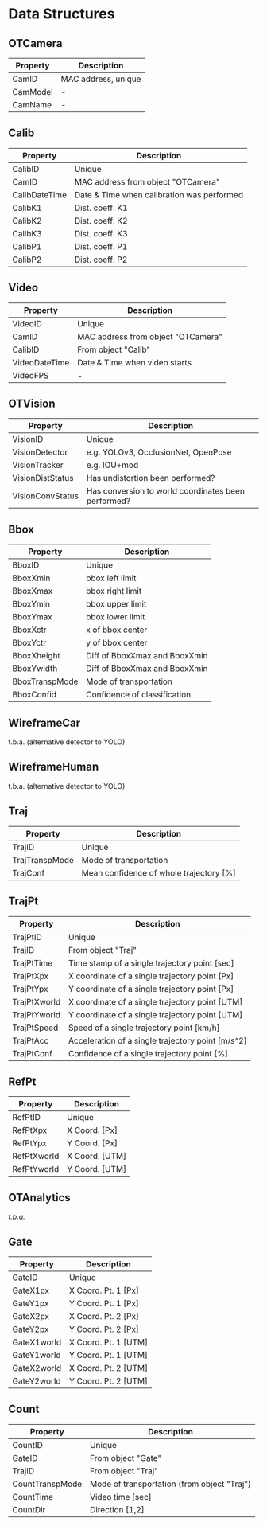 # Data Structures

## OTCamera

| Property | Description |
| --- | --- |
| CamID | MAC address, unique |
| CamModel | - |
| CamName | - |

## Calib

| Property | Description |
| --- | --- |
| CalibID | Unique |
| CamID | MAC address from object "OTCamera" |
| CalibDateTime | Date & Time when calibration was performed |
| CalibK1 | Dist. coeff. K1 |
| CalibK2 | Dist. coeff. K2 |
| CalibK3 | Dist. coeff. K3 |
| CalibP1 | Dist. coeff. P1 |
| CalibP2 | Dist. coeff. P2 |

## Video

| Property | Description |
| --- | --- |
| VideoID | Unique |
| CamID | MAC address from object "OTCamera" |
| CalibID | From object "Calib" |
| VideoDateTime | Date & Time when video starts |
| VideoFPS | - |

## OTVision

| Property | Description |
| --- | --- |
| VisionID | Unique |
| VisionDetector | e.g. YOLOv3, OcclusionNet, OpenPose |
| VisionTracker | e.g. IOU+mod |
| VisionDistStatus | Has undistortion been performed? |
| VisionConvStatus | Has conversion to world coordinates been performed? |

## Bbox

| Property | Description |
| --- | --- |
| BboxID | Unique |
| BboxXmin | bbox left limit |
| BboxXmax | bbox right limit |
| BboxYmin | bbox upper limit|
| BboxYmax | bbox lower limit |
| BboxXctr | x of bbox center |
| BboxYctr | y of bbox center |
| BboxXheight | Diff of BboxXmax and BboxXmin |
| BboxYwidth | Diff of BboxXmax and BboxXmin |
| BboxTranspMode | Mode of transportation |
| BboxConfid | Confidence of classification |

## WireframeCar

t.b.a. (alternative detector to YOLO)

## WireframeHuman

t.b.a. (alternative detector to YOLO)

## Traj

| Property | Description |
| --- | --- |
| TrajID | Unique |
| TrajTranspMode | Mode of transportation |
| TrajConf | Mean confidence of whole trajectory [%]  |

## TrajPt

| Property | Description |
| --- | --- |
| TrajPtID | Unique |
| TrajID | From object "Traj" |
| TrajPtTime | Time stamp of a single trajectory point [sec] |
| TrajPtXpx | X coordinate of a single trajectory point [Px] |
| TrajPtYpx | Y coordinate of a single trajectory point [Px] |
| TrajPtXworld | X coordinate of a single trajectory point [UTM] |
| TrajPtYworld | Y coordinate of a single trajectory point [UTM] |
| TrajPtSpeed | Speed of a single trajectory point [km/h] |
| TrajPtAcc | Acceleration of a single trajectory point [m/s^2] |
| TrajPtConf | Confidence of a single trajectory point [%] |

## RefPt

| Property | Description |
| --- | --- |
| RefPtID | Unique |
| RefPtXpx | X Coord. [Px] |
| RefPtYpx | Y Coord. [Px] |
| RefPtXworld | X Coord. [UTM] |
| RefPtYworld | Y Coord. [UTM] |

## OTAnalytics

_t.b.a._

## Gate

| Property | Description |
| --- | --- |
| GateID | Unique |
| GateX1px | X Coord. Pt. 1 [Px] |
| GateY1px | Y Coord. Pt. 1 [Px] |
| GateX2px | X Coord. Pt. 2 [Px] |
| GateY2px | Y Coord. Pt. 2 [Px] |
| GateX1world | X Coord. Pt. 1 [UTM] |
| GateY1world | Y Coord. Pt. 1 [UTM] |
| GateX2world | X Coord. Pt. 2 [UTM] |
| GateY2world | Y Coord. Pt. 2 [UTM] |

## Count

| Property | Description |
| --- | --- |
| CountID | Unique |
| GateID | From object "Gate" |
| TrajID | From object "Traj" |
| CountTranspMode | Mode of transportation (from object "Traj") |
| CountTime | Video time [sec] |
| CountDir | Direction [1,2] |
